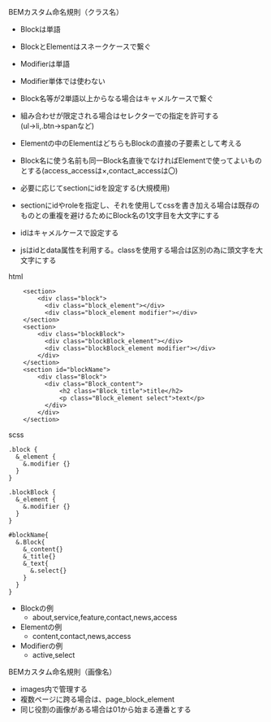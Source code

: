 BEMカスタム命名規則（クラス名）

 - Blockは単語
 - BlockとElementはスネークケースで繋ぐ
 - Modifierは単語
 - Modifier単体では使わない
 - Block名等が2単語以上からなる場合はキャメルケースで繋ぐ
 - 組み合わせが限定される場合はセレクターでの指定を許可する(ul→li,.btn→spanなど)
 
 - Elementの中のElementはどちらもBlockの直接の子要素として考える
 - Block名に使う名前も同一Block名直後でなければElementで使ってよいものとする(access_accessは×,contact_accessは〇)
 - 必要に応じてsectionにidを設定する(大規模用)
 - sectionにidやroleを指定し、それを使用してcssを書き加える場合は既存のものとの重複を避けるためにBlock名の1文字目を大文字にする
 - idはキャメルケースで設定する
 - jsはidとdata属性を利用する。classを使用する場合は区別の為に頭文字を大文字にする

html

	    <section>
		    <div class="block">
		      <div class="block_element"></div>
		      <div class="block_element modifier"></div>
		</section>
		<section>
		    <div class="blockBlock">
		      <div class="blockBlock_element"></div>
		      <div class="blockBlock_element modifier"></div>
		    </div>
	    </section>
	    <section id="blockName">
		    <div class="Block">
			  <div class="Block_content">
			      <h2 class="Block_title">title</h2>
			      <p class="Block_element select">text</p>
		      </div>
		    </div>
	    </section>
scss

    .block {
      &_element {
        &.modifier {}
      }
    }
    
    .blockBlock {
      &_element {
        &.modifier {}
      }
    }

	#blockName{
	  &.Block{
	    &_content{}
	    &_title{}
	    &_text{
	      &.select{}
	    }
	  }
	}

 - Blockの例
	 - about,service,feature,contact,news,access
 - Elementの例
	 - content,contact,news,access
 - Modifierの例
	 - active,select

 

BEMカスタム命名規則（画像名）

 - images内で管理する
 - 複数ページに跨る場合は、page_block_element
 - 同じ役割の画像がある場合は01から始まる連番とする